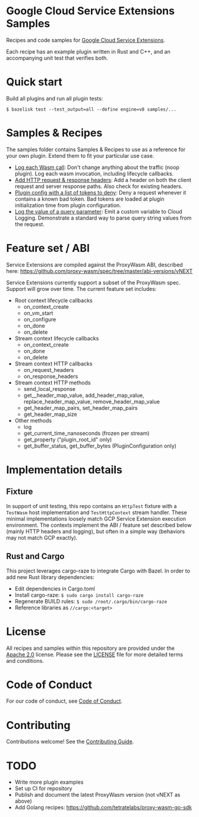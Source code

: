 # Google Cloud Service Extensions Samples

Recipes and code samples for
[Google Cloud Service Extensions](https://cloud.google.com/).

Each recipe has an example plugin written in Rust and C++, and an accompanying
unit test that verifies both.

# Quick start

Build all plugins and run all plugin tests:

`$ bazelisk test --test_output=all --define engine=v8 samples/...`

# Samples & Recipes

The samples folder contains Samples & Recipes to use as a reference for your own
plugin. Extend them to fit your particular use case.

*   [Log each Wasm call](samples/noop_logs): Don't change anything about the
    traffic (noop plugin). Log each wasm invocation, including lifecycle
    callbacks.
*   [Add HTTP request & response headers](samples/add_header): Add a header on
    both the client request and server response paths. Also check for existing
    headers.
*   [Plugin config with a list of tokens to deny](samples/config_denylist): Deny
    a request whenever it contains a known bad token. Bad tokens are loaded at
    plugin initialization time from plugin configuration.
*   [Log the value of a query parameter](samples/query_log): Emit a custom
    variable to Cloud Logging. Demonstrate a standard way to parse query string
    values from the request.

# Feature set / ABI

Service Extensions are compiled against the ProxyWasm ABI, described here:
https://github.com/proxy-wasm/spec/tree/master/abi-versions/vNEXT

Service Extensions currently support a subset of the ProxyWasm spec. Support
will grow over time. The current feature set includes:

*   Root context lifecycle callbacks
    *   on_context_create
    *   on_vm_start
    *   on_configure
    *   on_done
    *   on_delete
*   Stream context lifecycle callbacks
    *   on_context_create
    *   on_done
    *   on_delete
*   Stream context HTTP callbacks
    *   on_request_headers
    *   on_response_headers
*   Stream context HTTP methods
    *   send_local_response
    *   get__header_map_value, add_header_map_value, replace_header_map_value,
        remove_header_map_value
    *   get_header_map_pairs, set_header_map_pairs
    *   get_header_map_size
*   Other methods
    *   log
    *   get_current_time_nanoseconds (frozen per stream)
    *   get_property ("plugin_root_id" only)
    *   get_buffer_status, get_buffer_bytes (PluginConfiguration only)

# Implementation details

## Fixture

In support of unit testing, this repo contains an `HttpTest` fixture with a
`TestWasm` host implementation and `TestHttpContext` stream handler. These
minimal implementations loosely match GCP Service Extension execution
environment. The contexts implement the ABI / feature set described below
(mainly HTTP headers and logging), but often in a simple way (behaviors may not
match GCP exactly).

## Rust and Cargo

This project leverages cargo-raze to integrate Cargo with Bazel. In order to add
new Rust library dependencies:

*   Edit dependencies in Cargo.toml
*   Install cargo-raze: `$ sudo cargo install cargo-raze`
*   Regenerate BUILD rules: `$ sudo /root/.cargo/bin/cargo-raze`
*   Reference libraries as `//cargo:<target>`

# License

All recipes and samples within this repository are provided under the
[Apache 2.0](https://www.apache.org/licenses/LICENSE-2.0) license. Please see
the [LICENSE](/LICENSE) file for more detailed terms and conditions.

# Code of Conduct

For our code of conduct, see [Code of Conduct](/docs/CODE_OF_CONDUCT.md).

# Contributing

Contributions welcome! See the [Contributing Guide](/docs/CONTRIBUTING.md).

# TODO

*   Write more plugin examples
*   Set up CI for repository
*   Publish and document the latest ProxyWasm version (not vNEXT as above)
*   Add Golang recipes: https://github.com/tetratelabs/proxy-wasm-go-sdk
